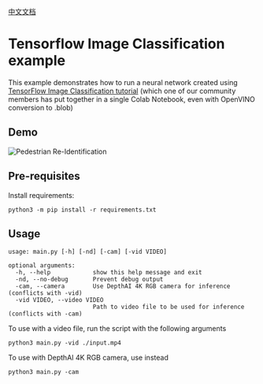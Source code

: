 [中文文档](README.zh-CN.md)

# Tensorflow Image Classification example

This example demonstrates how to run a neural network created using [TensorFlow Image Classification tutorial](https://colab.research.google.com/drive/1oNxfvx5jOfcmk1Nx0qavjLN8KtWcLRn6?usp=sharing)
(which one of our community members has put together in a single Colab Notebook, even with OpenVINO conversion to .blob)


## Demo

![Pedestrian Re-Identification](https://user-images.githubusercontent.com/5244214/109003919-522a0180-76a8-11eb-948c-a74432c22be1.gif)

## Pre-requisites

Install requirements:
```
python3 -m pip install -r requirements.txt
```

## Usage

```
usage: main.py [-h] [-nd] [-cam] [-vid VIDEO]

optional arguments:
  -h, --help            show this help message and exit
  -nd, --no-debug       Prevent debug output
  -cam, --camera        Use DepthAI 4K RGB camera for inference (conflicts with -vid)
  -vid VIDEO, --video VIDEO
                        Path to video file to be used for inference (conflicts with -cam)
```

To use with a video file, run the script with the following arguments

```
python3 main.py -vid ./input.mp4
```

To use with DepthAI 4K RGB camera, use instead

```
python3 main.py -cam
``` 
